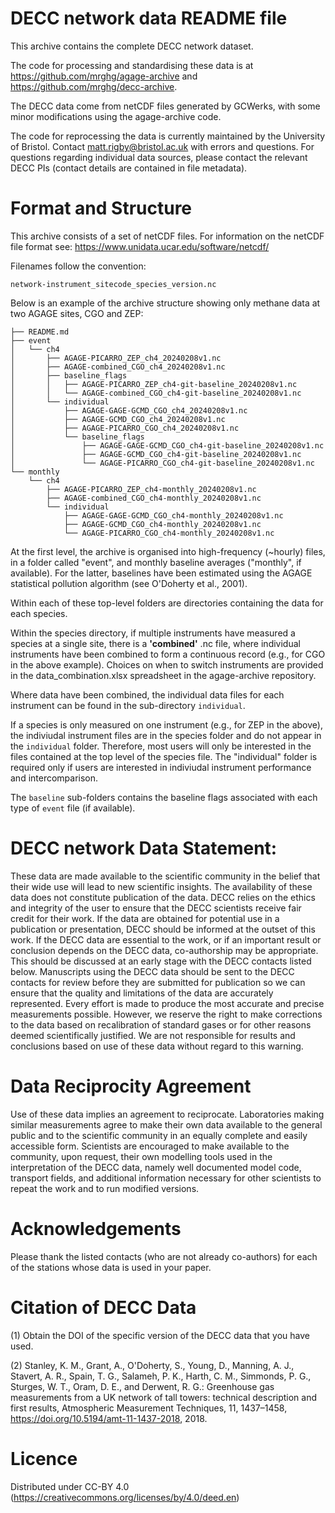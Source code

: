 
#  DECC network data README file
This archive contains the complete DECC network dataset. 

The code for processing and standardising these data is at https://github.com/mrghg/agage-archive and https://github.com/mrghg/decc-archive. 

The DECC data come from netCDF files generated by GCWerks, with some minor modifications using the agage-archive code.

The code for reprocessing the data is currently maintained by the University of Bristol. Contact matt.rigby@bristol.ac.uk with errors and questions. For questions regarding individual data sources, please contact the relevant DECC PIs (contact details are contained in file metadata).

# Format and Structure

This archive consists of a set of netCDF files. For information on the netCDF file format see: https://www.unidata.ucar.edu/software/netcdf/

Filenames follow the convention:

```network-instrument_sitecode_species_version.nc```

Below is an example of the archive structure showing only methane data at two AGAGE sites, CGO and ZEP:

```
├── README.md
├── event
│   └── ch4
│       ├── AGAGE-PICARRO_ZEP_ch4_20240208v1.nc
│       ├── AGAGE-combined_CGO_ch4_20240208v1.nc
│       ├── baseline_flags
│       │   ├── AGAGE-PICARRO_ZEP_ch4-git-baseline_20240208v1.nc
│       │   └── AGAGE-combined_CGO_ch4-git-baseline_20240208v1.nc
│       └── individual
│           ├── AGAGE-GAGE-GCMD_CGO_ch4_20240208v1.nc
│           ├── AGAGE-GCMD_CGO_ch4_20240208v1.nc
│           ├── AGAGE-PICARRO_CGO_ch4_20240208v1.nc
│           └── baseline_flags
│               ├── AGAGE-GAGE-GCMD_CGO_ch4-git-baseline_20240208v1.nc
│               ├── AGAGE-GCMD_CGO_ch4-git-baseline_20240208v1.nc
│               └── AGAGE-PICARRO_CGO_ch4-git-baseline_20240208v1.nc
└── monthly
    └── ch4
        ├── AGAGE-PICARRO_ZEP_ch4-monthly_20240208v1.nc
        ├── AGAGE-combined_CGO_ch4-monthly_20240208v1.nc
        └── individual
            ├── AGAGE-GAGE-GCMD_CGO_ch4-monthly_20240208v1.nc
            ├── AGAGE-GCMD_CGO_ch4-monthly_20240208v1.nc
            └── AGAGE-PICARRO_CGO_ch4-monthly_20240208v1.nc
```

At the first level, the archive is organised into high-frequency (~hourly) files, in a folder called "event", and monthly baseline averages ("monthly", if available). For the latter, baselines have been estimated using the AGAGE statistical pollution algorithm (see O'Doherty et al., 2001).

Within each of these top-level folders are directories containing the data for each species.

Within the species directory, if multiple instruments have measured a species at a single site, there is a **'combined'** .nc file, where individual instruments have been combined to form a continuous record (e.g., for CGO in the above example). Choices on when to switch instruments are provided in the data_combination.xlsx spreadsheet in the agage-archive repository.

Where data have been combined, the individual data files for each instrument can be found in the sub-directory ```individual```.

If a species is only measured on one instrument (e.g., for ZEP in the above), the indiviudal instrument files are in the species folder and do not appear in the ```individual``` folder. Therefore, most users will only be interested in the files contained at the top level of the species file. The "individual" folder is required only if users are interested in indiviudal instrument performance and intercomparison.

The ```baseline``` sub-folders contains the baseline flags associated with each type of ```event``` file (if available).

# DECC network Data Statement:

These data are made available to the scientific community in the belief that their wide use will lead to new scientific insights. The availability of these data does not constitute publication of the data. DECC relies on the ethics and integrity of the user to ensure that the DECC scientists receive fair credit for their work. If the data are obtained for potential use in a publication or presentation, DECC should be informed at the outset of this work. If the DECC data are essential to the work, or if an important result or conclusion depends on the DECC data, co-authorship may be appropriate. This should be discussed at an early stage with the DECC contacts listed below. Manuscripts using the DECC data should be sent to the DECC contacts for review before they are submitted for publication so we can ensure that the quality and limitations of the data are accurately represented. Every effort is made to produce the most accurate and precise measurements possible. However, we reserve the right to make corrections to the data based on recalibration of standard gases or for other reasons deemed scientifically justified. We are not responsible for results and conclusions based on use of these data without regard to this warning.

# Data Reciprocity Agreement

Use of these data implies an agreement to reciprocate. Laboratories making similar measurements agree to make their own data available to the general public and to the scientific community in an equally complete and easily accessible form. Scientists  are encouraged to make available to the community, upon request, their own modelling tools used in the interpretation of the DECC data, namely well documented model code, transport fields, and additional information necessary for other scientists to repeat the work and to run modified versions.

# Acknowledgements

Please thank the listed contacts (who are not already co-authors) for each of the stations whose data is used in your paper.

# Citation of DECC Data
 
(1) Obtain the DOI of the specific version of the DECC data that you have used.

(2) Stanley, K. M., Grant, A., O'Doherty, S., Young, D., Manning, A. J., Stavert, A. R., Spain, T. G., Salameh, P. K., Harth, C. M., Simmonds, P. G., Sturges, W. T., Oram, D. E., and Derwent, R. G.: Greenhouse gas measurements from a UK network of tall towers: technical description and first results, Atmospheric Measurement Techniques, 11, 1437–1458, https://doi.org/10.5194/amt-11-1437-2018, 2018.

# Licence

Distributed under CC-BY 4.0 (https://creativecommons.org/licenses/by/4.0/deed.en)
